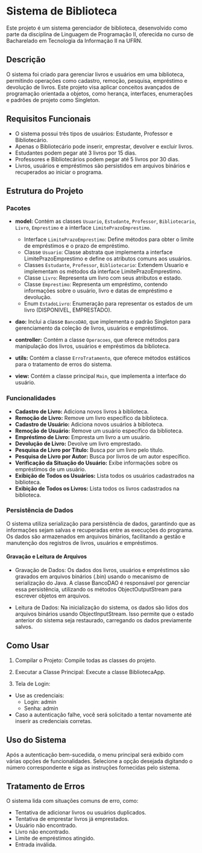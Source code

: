 # Sistema de Biblioteca

Este projeto é um sistema gerenciador de biblioteca, desenvolvido como parte da disciplina de Linguagem de Programação II, oferecida no curso de Bacharelado em Tecnologia da Informação II na UFRN.

## Descrição
O sistema foi criado para gerenciar livros e usuários em uma biblioteca, permitindo operações como cadastro, remoção, pesquisa, empréstimo e devolução de livros. Este projeto visa aplicar conceitos avançados de programação orientada a objetos, como herança, interfaces, enumerações e padrões de projeto como Singleton.

## Requisitos Funcionais
- O sistema possui três tipos de usuários: Estudante, Professor e Bibliotecário.
- Apenas o Bibliotecário pode inserir, emprestar, devolver e excluir livros.
- Estudantes podem pegar até 3 livros por 15 dias.
- Professores e Bibliotecários podem pegar até 5 livros por 30 dias.
- Livros, usuários e empréstimos são persistidos em arquivos binários e recuperados ao iniciar o programa.
  
## Estrutura do Projeto
### Pacotes

- **model:** Contém as classes `Usuario`, `Estudante`, `Professor`, `Bibliotecario`, `Livro`, `Emprestimo` e a interface `LimitePrazoEmprestimo`.
    - Interface `LimitePrazoEmprestimo`: Define métodos para obter o limite de empréstimos e o prazo de empréstimo.
    - Classe `Usuario`: Classe abstrata que implementa a interface LimitePrazoEmprestimo e define os atributos comuns aos usuários.
    - Classes `Estudante`, `Professor`, `Bibliotecario`: Extendem Usuario e implementam os métodos da interface LimitePrazoEmprestimo.
    - Classe `Livro`: Representa um livro com seus atributos e estado.
    - Classe `Emprestimo`: Representa um empréstimo, contendo informações sobre o usuário, livro e datas de empréstimo e devolução.
    - Enum `EstadoLivro`: Enumeração para representar os estados de um livro (DISPONIVEL, EMPRESTADO).
  
- **dao:** Inclui a classe `BancoDAO`, que implementa o padrão Singleton para gerenciamento da coleção de livros, usuários e empréstimos.
- **controller:** Contém a classe `Operacoes`, que oferece métodos para manipulação dos livros, usuários e empréstimos da biblioteca.
- **utils:** Contém a classe `ErroTratamento`, que oferece métodos estáticos para o tratamento de erros do sistema.
- **view:** Contém a classe principal `Main`, que implementa a interface do usuário.

### Funcionalidades
- **Cadastro de Livro:** Adiciona novos livros à biblioteca.
- **Remoção de Livro:** Remove um livro específico da biblioteca.
- **Cadastro de Usuário:** Adiciona novos usuários à biblioteca.
- **Remoção de Usuário:** Remove um usuário específico da biblioteca.
- **Empréstimo de Livro:** Empresta um livro a um usuário.
- **Devolução de Livro:** Devolve um livro emprestado.
- **Pesquisa de Livro por Título:** Busca por um livro pelo título.
- **Pesquisa de Livro por Autor:** Busca por livros de um autor específico.
- **Verificação da Situação do Usuário:** Exibe informações sobre os empréstimos de um usuário.
- **Exibição de Todos os Usuários:** Lista todos os usuários cadastrados na biblioteca.
- **Exibição de Todos os Livros:** Lista todos os livros cadastrados na biblioteca.


### Persistência de Dados
O sistema utiliza serialização para persistência de dados, garantindo que as informações sejam salvas e recuperadas entre as execuções do programa. Os dados são armazenados em arquivos binários, facilitando a gestão e manutenção dos registros de livros, usuários e empréstimos.

#### Gravação e Leitura de Arquivos
- Gravação de Dados:
Os dados dos livros, usuários e empréstimos são gravados em arquivos binários (.bin) usando o mecanismo de serialização do Java. A classe BancoDAO é responsável por gerenciar essa persistência, utilizando os métodos ObjectOutputStream para escrever objetos em arquivos.

- Leitura de Dados:
Na inicialização do sistema, os dados são lidos dos arquivos binários usando ObjectInputStream. Isso permite que o estado anterior do sistema seja restaurado, carregando os dados previamente salvos.

## Como Usar
1. Compilar o Projeto: Compile todas as classes do projeto.

2. Executar a Classe Principal: Execute a classe BibliotecaApp.

3. Tela de Login:

- Use as credenciais:
  - Login: admin
  - Senha: admin
- Caso a autenticação falhe, você será solicitado a tentar novamente até inserir as credenciais corretas.

## Uso do Sistema
Após a autenticação bem-sucedida, o menu principal será exibido com várias opções de funcionalidades. Selecione a opção desejada digitando o número correspondente e siga as instruções fornecidas pelo sistema.

## Tratamento de Erros
O sistema lida com situações comuns de erro, como:

- Tentativa de adicionar livros ou usuários duplicados.
- Tentativa de emprestar livros já emprestados.
- Usuário não encontrado.
- Livro não encontrado.
- Limite de empréstimos atingido.
- Entrada inválida.
